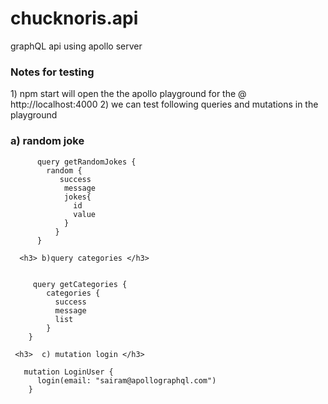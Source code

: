 # chucknoris.api
graphQL api using apollo server

<h3>Notes for testing </h3>
1) npm start will open the the apollo playground for the @ http://localhost:4000
2) we can test following queries and mutations in the playground
    <h3> a) random joke </h3>
        
          query getRandomJokes {
            random { 
               success
                message
                jokes{
                  id      	      
                  value
                }
              } 
          }
          
      <h3> b)query categories </h3>
      
        
         query getCategories {
            categories {
              success
              message
              list
            }
        }
        
     <h3>  c) mutation login </h3>
       
       mutation LoginUser {
          login(email: "sairam@apollographql.com")
        }
        
       
